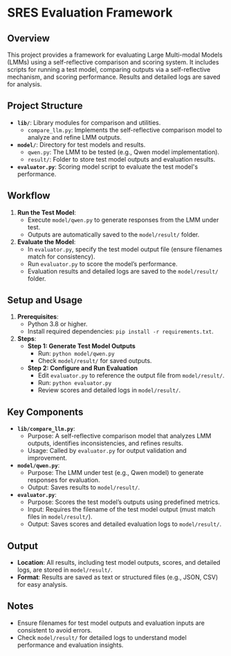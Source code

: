 # SRES Evaluation Framework

## Overview
This project provides a framework for evaluating Large Multi-modal Models (LMMs) using a self-reflective comparison and scoring system. It includes scripts for running a test model, comparing outputs via a self-reflective mechanism, and scoring performance. Results and detailed logs are saved for analysis.

## Project Structure
- **`lib/`**: Library modules for comparison and utilities.
  - `compare_llm.py`: Implements the self-reflective comparison model to analyze and refine LMM outputs.
- **`model/`**: Directory for test models and results.
  - `qwen.py`: The LMM to be tested (e.g., Qwen model implementation).
  - `result/`: Folder to store test model outputs and evaluation results.
- **`evaluator.py`**: Scoring model script to evaluate the test model's performance.

## Workflow
1. **Run the Test Model**:
   - Execute `model/qwen.py` to generate responses from the LMM under test.
   - Outputs are automatically saved to the `model/result/` folder.
2. **Evaluate the Model**:
   - In `evaluator.py`, specify the test model output file (ensure filenames match for consistency).
   - Run `evaluator.py` to score the model’s performance.
   - Evaluation results and detailed logs are saved to the `model/result/` folder.

## Setup and Usage
1. **Prerequisites**:
   - Python 3.8 or higher.
   - Install required dependencies: `pip install -r requirements.txt`.
2. **Steps**:
   - **Step 1: Generate Test Model Outputs**
     - Run: `python model/qwen.py`
     - Check `model/result/` for saved outputs.
   - **Step 2: Configure and Run Evaluation**
     - Edit `evaluator.py` to reference the output file from `model/result/`.
     - Run: `python evaluator.py`
     - Review scores and detailed logs in `model/result/`.

## Key Components
- **`lib/compare_llm.py`**:
  - Purpose: A self-reflective comparison model that analyzes LMM outputs, identifies inconsistencies, and refines results.
  - Usage: Called by `evaluator.py` for output validation and improvement.
- **`model/qwen.py`**:
  - Purpose: The LMM under test (e.g., Qwen model) to generate responses for evaluation.
  - Output: Saves results to `model/result/`.
- **`evaluator.py`**:
  - Purpose: Scores the test model’s outputs using predefined metrics.
  - Input: Requires the filename of the test model output (must match files in `model/result/`).
  - Output: Saves scores and detailed evaluation logs to `model/result/`.

## Output
- **Location**: All results, including test model outputs, scores, and detailed logs, are stored in `model/result/`.
- **Format**: Results are saved as text or structured files (e.g., JSON, CSV) for easy analysis.

## Notes
- Ensure filenames for test model outputs and evaluation inputs are consistent to avoid errors.
- Check `model/result/` for detailed logs to understand model performance and evaluation insights.
